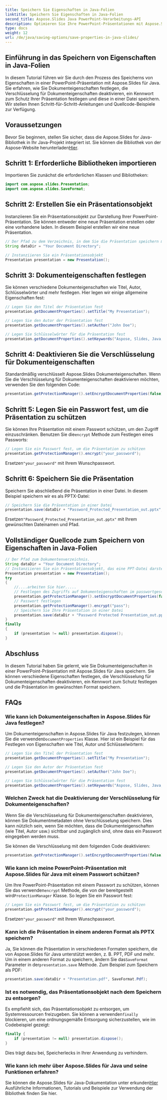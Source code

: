 ```yaml
---
title: Speichern Sie Eigenschaften in Java-Folien
linktitle: Speichern Sie Eigenschaften in Java-Folien
second_title: Aspose.Slides Java PowerPoint-Verarbeitungs-API
description: Optimieren Sie Ihre PowerPoint-Präsentationen mit Aspose.Slides für Java. Erfahren Sie, wie Sie Eigenschaften festlegen, die Verschlüsselung deaktivieren, einen Passwortschutz hinzufügen und mühelos speichern.
type: docs
weight: 12
url: /de/java/saving-options/save-properties-in-java-slides/
---
```


## Einführung in das Speichern von Eigenschaften in Java-Folien

In diesem Tutorial führen wir Sie durch den Prozess des Speicherns von Eigenschaften in einer PowerPoint-Präsentation mit Aspose.Slides für Java. Sie erfahren, wie Sie Dokumenteigenschaften festlegen, die Verschlüsselung für Dokumenteigenschaften deaktivieren, ein Kennwort zum Schutz Ihrer Präsentation festlegen und diese in einer Datei speichern. Wir stellen Ihnen Schritt-für-Schritt-Anleitungen und Quellcode-Beispiele zur Verfügung.

## Voraussetzungen

 Bevor Sie beginnen, stellen Sie sicher, dass die Aspose.Slides for Java-Bibliothek in Ihr Java-Projekt integriert ist. Sie können die Bibliothek von der Aspose-Website herunterladen[Hier](https://downloads.aspose.com/slides/java).

## Schritt 1: Erforderliche Bibliotheken importieren

Importieren Sie zunächst die erforderlichen Klassen und Bibliotheken:

```java
import com.aspose.slides.Presentation;
import com.aspose.slides.SaveFormat;
```

## Schritt 2: Erstellen Sie ein Präsentationsobjekt

Instanziieren Sie ein Präsentationsobjekt zur Darstellung Ihrer PowerPoint-Präsentation. Sie können entweder eine neue Präsentation erstellen oder eine vorhandene laden. In diesem Beispiel erstellen wir eine neue Präsentation.

```java
// Der Pfad zu dem Verzeichnis, in dem Sie die Präsentation speichern möchten
String dataDir = "Your Document Directory";

// Instanziieren Sie ein Präsentationsobjekt
Presentation presentation = new Presentation();
```

## Schritt 3: Dokumenteigenschaften festlegen

Sie können verschiedene Dokumenteigenschaften wie Titel, Autor, Schlüsselwörter und mehr festlegen. Hier legen wir einige allgemeine Eigenschaften fest:

```java
// Legen Sie den Titel der Präsentation fest
presentation.getDocumentProperties().setTitle("My Presentation");

// Legen Sie den Autor der Präsentation fest
presentation.getDocumentProperties().setAuthor("John Doe");

// Legen Sie Schlüsselwörter für die Präsentation fest
presentation.getDocumentProperties().setKeywords("Aspose, Slides, Java, Tutorial");
```

## Schritt 4: Deaktivieren Sie die Verschlüsselung für Dokumenteigenschaften

Standardmäßig verschlüsselt Aspose.Slides Dokumenteigenschaften. Wenn Sie die Verschlüsselung für Dokumenteigenschaften deaktivieren möchten, verwenden Sie den folgenden Code:

```java
presentation.getProtectionManager().setEncryptDocumentProperties(false);
```

## Schritt 5: Legen Sie ein Passwort fest, um die Präsentation zu schützen

 Sie können Ihre Präsentation mit einem Passwort schützen, um den Zugriff einzuschränken. Benutzen Sie die`encrypt` Methode zum Festlegen eines Passworts:

```java
// Legen Sie ein Passwort fest, um die Präsentation zu schützen
presentation.getProtectionManager().encrypt("your_password");
```

 Ersetzen`"your_password"` mit Ihrem Wunschpasswort.

## Schritt 6: Speichern Sie die Präsentation

Speichern Sie abschließend die Präsentation in einer Datei. In diesem Beispiel speichern wir es als PPTX-Datei:

```java
// Speichern Sie die Präsentation in einer Datei
presentation.save(dataDir + "Password_Protected_Presentation_out.pptx", SaveFormat.Pptx);
```

 Ersetzen`"Password_Protected_Presentation_out.pptx"` mit Ihrem gewünschten Dateinamen und Pfad.

## Vollständiger Quellcode zum Speichern von Eigenschaften in Java-Folien

```java
// Der Pfad zum Dokumentenverzeichnis.
String dataDir = "Your Document Directory";
// Instanziieren Sie ein Präsentationsobjekt, das eine PPT-Datei darstellt
Presentation presentation = new Presentation();
try
{
	//....arbeiten Sie hier.....
	// Festlegen des Zugriffs auf Dokumenteigenschaften im passwortgeschützten Modus
	presentation.getProtectionManager().setEncryptDocumentProperties(false);
	// Passwort festlegen
	presentation.getProtectionManager().encrypt("pass");
	// Speichern Sie Ihre Präsentation in einer Datei
	presentation.save(dataDir + "Password Protected Presentation_out.pptx", SaveFormat.Pptx);
}
finally
{
	if (presentation != null) presentation.dispose();
}
```

## Abschluss

In diesem Tutorial haben Sie gelernt, wie Sie Dokumenteigenschaften in einer PowerPoint-Präsentation mit Aspose.Slides für Java speichern. Sie können verschiedene Eigenschaften festlegen, die Verschlüsselung für Dokumenteigenschaften deaktivieren, ein Kennwort zum Schutz festlegen und die Präsentation im gewünschten Format speichern.

## FAQs

### Wie kann ich Dokumenteigenschaften in Aspose.Slides für Java festlegen?

 Um Dokumenteigenschaften in Aspose.Slides für Java festzulegen, können Sie die verwenden`DocumentProperties` Klasse. Hier ist ein Beispiel für das Festlegen von Eigenschaften wie Titel, Autor und Schlüsselwörtern:

```java
// Legen Sie den Titel der Präsentation fest
presentation.getDocumentProperties().setTitle("My Presentation");

// Legen Sie den Autor der Präsentation fest
presentation.getDocumentProperties().setAuthor("John Doe");

// Legen Sie Schlüsselwörter für die Präsentation fest
presentation.getDocumentProperties().setKeywords("Aspose, Slides, Java, Tutorial");
```

### Welchen Zweck hat die Deaktivierung der Verschlüsselung für Dokumenteigenschaften?

Wenn Sie die Verschlüsselung für Dokumenteigenschaften deaktivieren, können Sie Dokumentmetadaten ohne Verschlüsselung speichern. Dies kann nützlich sein, wenn Sie möchten, dass die Dokumenteigenschaften (wie Titel, Autor usw.) sichtbar und zugänglich sind, ohne dass ein Passwort eingegeben werden muss.

Sie können die Verschlüsselung mit dem folgenden Code deaktivieren:

```java
presentation.getProtectionManager().setEncryptDocumentProperties(false);
```

### Wie kann ich meine PowerPoint-Präsentation mit Aspose.Slides für Java mit einem Passwort schützen?

Um Ihre PowerPoint-Präsentation mit einem Passwort zu schützen, können Sie das verwenden`encrypt` Methode, die von der bereitgestellt wird`ProtectionManager` Klasse. So legen Sie ein Passwort fest:

```java
// Legen Sie ein Passwort fest, um die Präsentation zu schützen
presentation.getProtectionManager().encrypt("your_password");
```

 Ersetzen`"your_password"` mit Ihrem Wunschpasswort.

### Kann ich die Präsentation in einem anderen Format als PPTX speichern?

 Ja, Sie können die Präsentation in verschiedenen Formaten speichern, die von Aspose.Slides für Java unterstützt werden, z. B. PPT, PDF und mehr. Um in einem anderen Format zu speichern, ändern Sie das`SaveFormat` Parameter in der`presentation.save` Methode. Zum Beispiel zum Speichern als PDF:

```java
presentation.save(dataDir + "Presentation.pdf", SaveFormat.Pdf);
```

### Ist es notwendig, das Präsentationsobjekt nach dem Speichern zu entsorgen?

 Es empfiehlt sich, das Präsentationsobjekt zu entsorgen, um Systemressourcen freizugeben. Sie können a verwenden`finally` blockieren, um eine ordnungsgemäße Entsorgung sicherzustellen, wie im Codebeispiel gezeigt:

```java
finally {
    if (presentation != null) presentation.dispose();
}
```

Dies trägt dazu bei, Speicherlecks in Ihrer Anwendung zu verhindern.

### Wie kann ich mehr über Aspose.Slides für Java und seine Funktionen erfahren?

 Sie können die Aspose.Slides für Java-Dokumentation unter erkunden[Hier](https://docs.aspose.com/slides/java/) Ausführliche Informationen, Tutorials und Beispiele zur Verwendung der Bibliothek finden Sie hier.